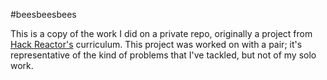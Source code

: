 #beesbeesbees

This is a copy of the work I did on a private repo, originally a project from
[Hack Reactor's](http://hackreactor.com) curriculum. This project was worked
on with a pair; it's representative of the kind of problems that I've tackled,
but not of my solo work.
